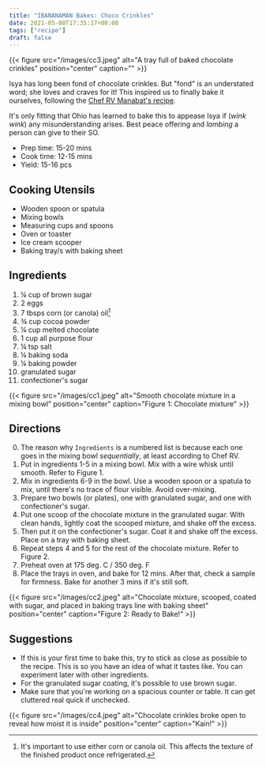 ```yaml
---
title: "IBANANAMAN Bakes: Choco Crinkles"
date: 2021-05-08T17:35:17+08:00
tags: ["recipe"]
draft: false
---
```

{{< figure src="/images/cc3.jpeg" alt="A tray full of baked chocolate crinkles" position="center" caption="" >}}

Isya has long been fond of chocolate crinkles.
But "fond" is an understated word;
she loves and craves for it!
This inspired us to finally bake it ourselves,
following the [Chef RV Manabat's recipe](https://youtu.be/eixJLbZQ0fE).

It's only fitting that Ohio has learned to bake this to appease Isya if (*wink wink*) any misunderstanding arises.
Best peace offering and *lambing* a person can give to their SO.

- Prep time: 15-20 mins
- Cook time: 12-15 mins
- Yield: 15-16 pcs

## Cooking Utensils
- Wooden spoon or spatula
- Mixing bowls
- Measuring cups and spoons
- Oven or toaster
- Ice cream scooper
- Baking tray/s with baking sheet

## Ingredients
1. &#188; cup of brown sugar
1. 2 eggs
1. 7 tbsps corn (or canola) oil[^oil]
1. &#190; cup cocoa powder
1. &#188; cup melted chocolate
1. 1 cup all purpose flour
1. &#188; tsp salt
1. &#188; baking soda
1. &#188; baking powder
1. granulated sugar
1. confectioner's sugar

[^oil]: It's important to use either corn or canola oil.
This affects the texture of the finished product once refrigerated.

{{< figure src="/images/cc1.jpeg" alt="Smooth chocolate mixture in a mixing bowl" position="center" caption="Figure 1: Chocolate mixture" >}}

## Directions

0. The reason why `Ingredients` is a numbered list is because each one goes in the mixing bowl *sequentially*,
at least according to Chef RV.
1. Put in ingredients 1-5 in a mixing bowl.
Mix with a wire whisk until smooth.
Refer to Figure 1.
1. Mix in ingredients 6-9 in the bowl.
Use a wooden spoon or a spatula to mix,
until there's no trace of flour visible.
Avoid over-mixing.
1. Prepare two bowls (or plates), one with granulated sugar, and one with confectioner's sugar.
1. Put one scoop of the chocolate mixture in the granulated sugar.
With clean hands, lightly coat the scooped mixture, and shake off the excess.
1. Then put it on the confectioner's sugar.
Coat it and shake off the excess.
Place on a tray with baking sheet.
1. Repeat steps 4 and 5 for the rest of the chocolate mixture.
Refer to Figure 2.
1. Preheat oven at 175 deg. C / 350 deg. F
1. Place the trays in oven, and bake for 12 mins.
After that, check a sample for firmness.
Bake for another 3 mins if it's still soft.

{{< figure src="/images/cc2.jpeg" alt="Chocolate mixture, scooped, coated with sugar, and placed in baking trays line with baking sheet" position="center" caption="Figure 2: Ready to Bake!" >}}

## Suggestions

- If this is your first time to bake this, try to stick as close as possible to the recipe.
This is so you have an idea of what it tastes like.
You can experiment later with other ingredients.
- For the granulated sugar coating, it's possible to use brown sugar.
- Make sure that you're working on a spacious counter or table.
It can get cluttered real quick if unchecked.

{{< figure src="/images/cc4.jpeg" alt="Chocolate crinkles broke open to reveal how moist it is inside" position="center" caption="Kain!" >}}
